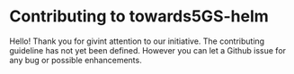 # Contributing to towards5GS-helm

Hello! Thank you for givint attention to our initiative.
The contributing guideline has not yet been defined. However you can let a Github issue for any bug or possible enhancements.

